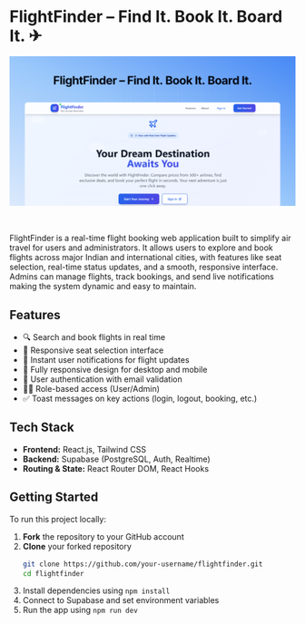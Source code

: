 # FlightFinder – Find It. Book It. Board It. ✈

![FlightFinder Preview](Project_Files/images/og_img.png)

<br>

FlightFinder is a real-time flight booking web application built to simplify air travel for users and administrators. It allows users to explore and book flights across major Indian and international cities, with features like seat selection, real-time status updates, and a smooth, responsive interface. Admins can manage flights, track bookings, and send live notifications making the system dynamic and easy to maintain.

## Features

- 🔍 Search and book flights in real time  
- 💺 Responsive seat selection interface  
- 🔔 Instant user notifications for flight updates  
- 📱 Fully responsive design for desktop and mobile  
- 🔐 User authentication with email validation  
- 🧑‍💼 Role-based access (User/Admin)  
- ✅ Toast messages on key actions (login, logout, booking, etc.)

## Tech Stack

- **Frontend:** React.js, Tailwind CSS  
- **Backend:** Supabase (PostgreSQL, Auth, Realtime)  
- **Routing & State:** React Router DOM, React Hooks
 
## Getting Started

To run this project locally:

1. **Fork** the repository to your GitHub account  
2. **Clone** your forked repository  
   ```bash
   git clone https://github.com/your-username/flightfinder.git
   cd flightfinder 
3. Install dependencies using `npm install`  
4. Connect to Supabase and set environment variables  
5. Run the app using `npm run dev`  
